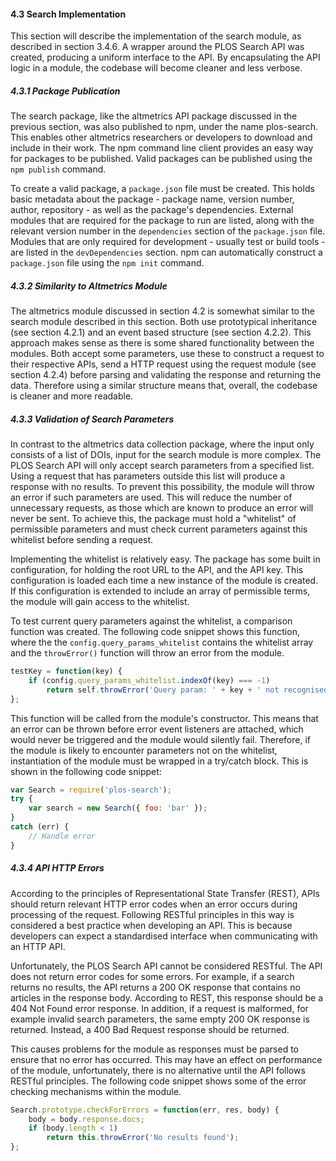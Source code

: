 #### 4.3 Search Implementation

This section will describe the implementation of the search module, as described in section 3.4.6. A wrapper around the PLOS Search API was created, producing a uniform interface to the API. By encapsulating the API logic in a module, the codebase will become cleaner and less verbose.

##### 4.3.1 Package Publication

The search package, like the altmetrics API package discussed in the previous section, was also published to npm, under the name plos-search. This enables other altmetrics researchers or developers to download and include in their work. The npm command line client provides an easy way for packages to be published. Valid packages can be published using the `npm publish` command.

To create a valid package, a `package.json` file must be created. This holds basic metadata about the package - package name, version number, author, repository - as well as the package's dependencies. External modules that are required for the package to run are listed, along with the relevant version number in the `dependencies` section of the `package.json` file. Modules that are only required for development - usually test or build tools - are listed in the `devDependencies` section. npm can automatically construct a `package.json` file using the `npm init` command.

##### 4.3.2 Similarity to Altmetrics Module

The altmetrics module discussed in section 4.2 is somewhat similar to the search module described in this section. Both use prototypical inheritance (see section 4.2.1) and an event based structure (see section 4.2.2). This approach makes sense as there is some shared functionality between the modules. Both accept some parameters, use these to construct a request to their respective APIs, send a HTTP request using the request module (see section 4.2.4) before parsing and validating the response and returning the data. Therefore using a similar structure means that, overall, the codebase is cleaner and more readable.

##### 4.3.3 Validation of Search Parameters

In contrast to the altmetrics data collection package, where the input only consists of a list of DOIs, input for the search module is more complex. The PLOS Search API will only accept search parameters from a specified list. Using a request that has parameters outside this list will produce a response with no results. To prevent this possibility, the module will throw an error if such parameters are used. This will reduce the number of unnecessary requests, as those which are known to produce an error will never be sent. To achieve this, the package must hold a "whitelist" of permissible parameters and must check current parameters against this whitelist before sending a request.

Implementing the whitelist is relatively easy. The package has some built in configuration, for holding the root URL to the API, and the API key. This configuration is loaded each time a new instance of the module is created. If this configuration is extended to include an array of permissible terms, the module will gain access to the whitelist.

To test current query parameters against the whitelist, a comparison function was created. The following code snippet shows this function, where the the `config.query_params_whitelist` contains the whitelist array and the `throwError()` function will throw an error from the module.

```js
testKey = function(key) {
	if (config.query_params_whitelist.indexOf(key) === -1)
		return self.throwError('Query param: ' + key + ' not recognised');
};
```

This function will be called from the module's constructor. This means that an error can be thrown before error event listeners are attached, which would never be triggered and the module would silently fail. Therefore, if the module is likely to encounter parameters not on the whitelist, instantiation of the module must be wrapped in a try/catch block. This is shown in the following code snippet:

```js
var Search = require('plos-search');
try {
	var search = new Search({ foo: 'bar' });
}
catch (err) {
	// Handle error
}
```

##### 4.3.4 API HTTP Errors

According to the principles of Representational State Transfer (REST), APIs should return relevant HTTP error codes when an error occurs during processing of the request. Following RESTful principles in this way is considered a best practice when developing an API. This is because developers can expect a standardised interface when communicating with an HTTP API.

Unfortunately, the PLOS Search API cannot be considered RESTful. The API does not return error codes for some errors. For example, if a search returns no results, the API returns a 200 OK response that contains no articles in the response body. According to REST, this response should be a 404 Not Found error response. In addition, if a request is malformed, for example invalid search parameters, the same empty 200 OK response is returned. Instead, a 400 Bad Request response should be returned.

This causes problems for the module as responses must be parsed to ensure that no error has occurred. This may have an effect on performance of the module, unfortunately, there is no alternative until the API follows RESTful principles. The following code snippet shows some of the error checking mechanisms within the module.

```js
Search.prototype.checkForErrors = function(err, res, body) {
	body = body.response.docs;
	if (body.length < 1)
		return this.throwError('No results found');
};
```

